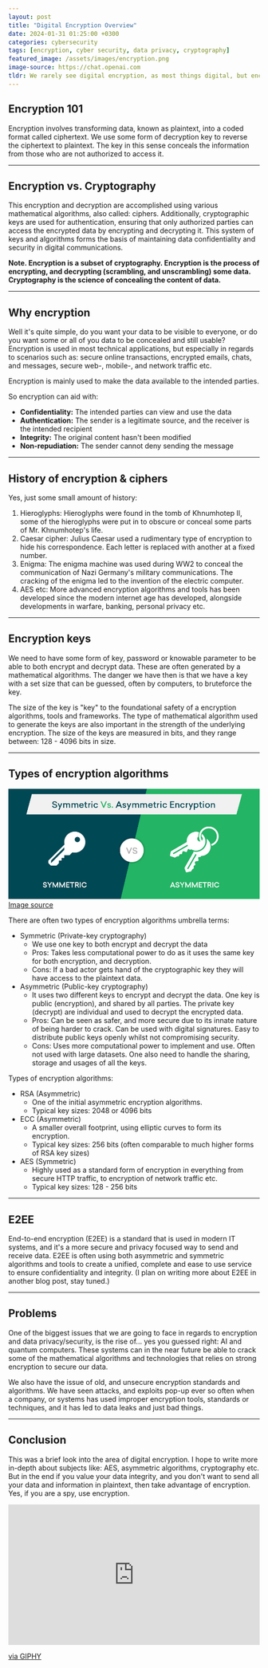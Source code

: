 ```yaml
---
layout: post
title: "Digital Encryption Overview"
date: 2024-01-31 01:25:00 +0300
categories: cybersecurity
tags: [encryption, cyber security, data privacy, cryptography]
featured_image: /assets/images/encryption.png
image-source: https://chat.openai.com
tldr: We rarely see digital encryption, as most things digital, but encryption is huge part of all the parts of our everyday digital life. 
---
```


## Encryption 101
Encryption involves transforming data, known as plaintext, into a coded format called ciphertext. We use some form of decryption key to reverse the ciphertext to plaintext. The key in this sense conceals the information from those who are not authorized to access it. 

<hr />

## Encryption vs. Cryptography

This encryption and decryption are accomplished using various mathematical algorithms, also called: ciphers. Additionally, cryptographic keys are used for authentication, ensuring that only authorized parties can access the encrypted data by encrypting and decrypting it. This system of keys and algorithms forms the basis of maintaining data confidentiality and security in digital communications.

<b>Note. Encryption is a subset of cryptography. Encryption is the process of encrypting, and decrypting (scrambling, and unscrambling) some data. Cryptography is the science of concealing the content of data.</b>

<hr />

## Why encryption
Well it's quite simple, do you want your data to be visible to everyone, or do you want some or all of you data to be concealed and still usable? Encryption is used in most technical applications, but especially in regards to scenarios such as: secure online transactions, encrypted emails, chats, and messages, secure web-, mobile-, and network traffic etc. 

Encryption is mainly used to make the data available to the intended parties.

So encryption can aid with:

* <b>Confidentiality:</b> The intended parties can view and use the data
* <b>Authentication:</b> The sender is a legitimate source, and the receiver is the intended recipient
* <b>Integrity:</b> The original content hasn't been modified
* <b>Non-repudiation:</b> The sender cannot deny sending the message

<hr />

## History of encryption & ciphers

Yes, just some small amount of history:

1. Hieroglyphs: Hieroglyphs were found in the tomb of Khnumhotep II, some of the hieroglyphs were put in to obscure or conceal some parts of Mr. Khnumhotep's life.
2. Caesar cipher: Julius Caesar used a rudimentary type of encryption to hide his correspondence. Each letter is replaced with another at a fixed number.
3. Enigma: The enigma machine was used during WW2 to conceal the communication of Nazi Germany's military communications. The cracking of the enigma led to the invention of the electric computer.
4. AES etc: More advanced encryption algorithms and tools has been developed since the modern internet age has developed, alongside developments in warfare, banking, personal privacy etc.

<hr />

## Encryption keys

We need to have some form of key, password or knowable parameter to be able to both encrypt and decrypt data. These are often generated by a mathematical algorithms. The danger we have then is that we have a key with a set size that can be guessed, often by computers, to bruteforce the key.

The size of the key is "key" to the foundational safety of a encryption algorithms, tools and frameworks. The type of mathematical algorithm used to generate the keys are also important in the strength of the underlying encryption. The size of the keys are measured in bits, and they range between: 128 - 4096 bits in size. 

<hr />

## Types of encryption algorithms

![asymmetric-symmetric](/assets/images/asymmetric-symmetric.jpg)
[Image source](https://www.clickssl.net/blog/symmetric-encryption-vs-asymmetric-encryption)

There are often two types of encryption algorithms umbrella terms:

* Symmetric (Private-key cryptography)
    * We use one key to both encrypt and decrypt the data
    * Pros: Takes less computational power to do as it uses the same key for both encryption, and decryption.
    * Cons: If a bad actor gets hand of the cryptographic key they will have access to the plaintext data.
* Asymmetric (Public-key cryptography)
    * It uses two different keys to encrypt and decrypt the data. One key is public (encryption), and shared by all parties. The private key (decrypt) are individual and used to decrypt the encrypted data.
    * Pros: Can be seen as safer, and more secure due to its innate nature of being harder to crack. Can be used with digital signatures. Easy to distribute public keys openly whilst not compromising security.
    * Cons: Uses more computational power to implement and use. Often not used with large datasets. One also need to handle the sharing, storage and usages of all the keys.

Types of encryption algorithms:

* RSA (Asymmetric)
    * One of the initial asymmetric encryption algorithms.
    * Typical key sizes: 2048 or 4096 bits
* ECC (Asymmetric)
    * A smaller overall footprint, using elliptic curves to form its encryption.
    * Typical key sizes: 256 bits (often comparable to much higher forms of RSA key sizes)
* AES (Symmetric)
    * Highly used as a standard form of encryption in everything from secure HTTP traffic, to encryption of network traffic etc.
    * Typical key sizes: 128 - 256 bits

<hr />

## E2EE

End-to-end encryption (E2EE) is a standard that is used in modern IT systems, and it's a more secure and privacy focused way to send and receive data. E2EE is often using both asymmetric and symmetric algorithms and tools to create a unified, complete and ease to use service to ensure confidentiality and integrity. (I plan on writing more about E2EE in another blog post, stay tuned.)

<hr />

## Problems
One of the biggest issues that we are going to face in regards to encryption and data privacy/security, is the rise of... yes you guessed right: AI and quantum computers. These systems can in the near future be able to crack some of the mathematical algorithms and technologies that relies on strong encryption to secure our data.

We also have the issue of old, and unsecure encryption standards and algorithms. We have seen attacks, and exploits pop-up ever so often when a company, or systems has used improper encryption tools, standards or techniques, and it has led to data leaks and just bad things.

<hr />

## Conclusion

This was a brief look into the area of digital encryption. I hope to write more in-depth about subjects like: AES, asymmetric algorithms, cryptography etc. But in the end if you value your data integrity, and you don't want to send all your data and information in plaintext, then take advantage of encryption. Yes, if you are a spy, use encryption.

<div style="width:100%;height:0;padding-bottom:56%;position:relative;"><iframe src="https://giphy.com/embed/3oFyCYNrra8qo1Cv8Q" width="100%" height="100%" style="position:absolute" frameBorder="0" class="giphy-embed" allowFullScreen></iframe></div><p><a href="https://giphy.com/gifs/oskouioskoui-lotr-gifscapade-3oFyCYNrra8qo1Cv8Q">via GIPHY</a></p>